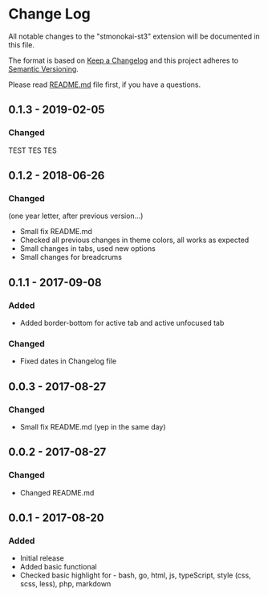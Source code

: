 # Change Log
All notable changes to the "stmonokai-st3" extension will be documented in this file.

The format is based on [Keep a Changelog](http://keepachangelog.com/en/1.0.0/)
and this project adheres to [Semantic Versioning](http://semver.org/spec/v2.0.0.html).

Please read [README.md](./README.md "Need to read") file first, if you have a questions.

## **0.1.3** - 2019-02-05
### Changed
TEST TES TES 

## **0.1.2** - 2018-06-26
### Changed
(one year letter, after previous version...)
- Small fix README.md
- Checked all previous changes in theme colors, all works as expected
- Small changes in tabs, used new options
- Small changes for breadcrums

## **0.1.1** - 2017-09-08
### Added
- Added border-bottom for active tab and active unfocused tab
### Changed
- Fixed dates in Changelog file

## **0.0.3** - 2017-08-27
### Changed
- Small fix README.md (yep in the same day)

## **0.0.2** - 2017-08-27
### Changed
- Changed README.md

## **0.0.1** - 2017-08-20
### Added
- Initial release
- Added basic functional
- Checked basic highlight for - bash, go, html, js, typeScript, style (css, scss, less), php, markdown
